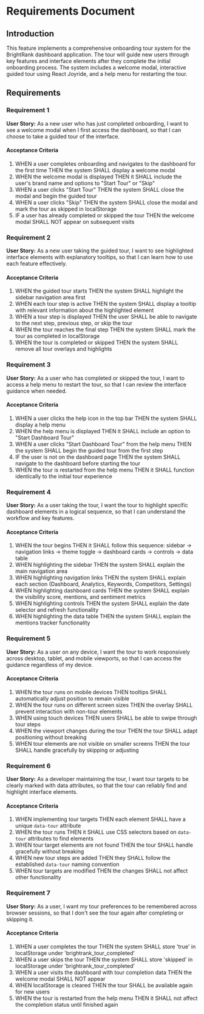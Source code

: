 # Requirements Document

## Introduction

This feature implements a comprehensive onboarding tour system for the BrightRank dashboard application. The tour will guide new users through key features and interface elements after they complete the initial onboarding process. The system includes a welcome modal, interactive guided tour using React Joyride, and a help menu for restarting the tour.

## Requirements

### Requirement 1

**User Story:** As a new user who has just completed onboarding, I want to see a welcome modal when I first access the dashboard, so that I can choose to take a guided tour of the interface.

#### Acceptance Criteria

1. WHEN a user completes onboarding and navigates to the dashboard for the first time THEN the system SHALL display a welcome modal
2. WHEN the welcome modal is displayed THEN it SHALL include the user's brand name and options to "Start Tour" or "Skip"
3. WHEN a user clicks "Start Tour" THEN the system SHALL close the modal and begin the guided tour
4. WHEN a user clicks "Skip" THEN the system SHALL close the modal and mark the tour as skipped in localStorage
5. IF a user has already completed or skipped the tour THEN the welcome modal SHALL NOT appear on subsequent visits

### Requirement 2

**User Story:** As a new user taking the guided tour, I want to see highlighted interface elements with explanatory tooltips, so that I can learn how to use each feature effectively.

#### Acceptance Criteria

1. WHEN the guided tour starts THEN the system SHALL highlight the sidebar navigation area first
2. WHEN each tour step is active THEN the system SHALL display a tooltip with relevant information about the highlighted element
3. WHEN a tour step is displayed THEN the user SHALL be able to navigate to the next step, previous step, or skip the tour
4. WHEN the tour reaches the final step THEN the system SHALL mark the tour as completed in localStorage
5. WHEN the tour is completed or skipped THEN the system SHALL remove all tour overlays and highlights

### Requirement 3

**User Story:** As a user who has completed or skipped the tour, I want to access a help menu to restart the tour, so that I can review the interface guidance when needed.

#### Acceptance Criteria

1. WHEN a user clicks the help icon in the top bar THEN the system SHALL display a help menu
2. WHEN the help menu is displayed THEN it SHALL include an option to "Start Dashboard Tour"
3. WHEN a user clicks "Start Dashboard Tour" from the help menu THEN the system SHALL begin the guided tour from the first step
4. IF the user is not on the dashboard page THEN the system SHALL navigate to the dashboard before starting the tour
5. WHEN the tour is restarted from the help menu THEN it SHALL function identically to the initial tour experience

### Requirement 4

**User Story:** As a user taking the tour, I want the tour to highlight specific dashboard elements in a logical sequence, so that I can understand the workflow and key features.

#### Acceptance Criteria

1. WHEN the tour begins THEN it SHALL follow this sequence: sidebar → navigation links → theme toggle → dashboard cards → controls → data table
2. WHEN highlighting the sidebar THEN the system SHALL explain the main navigation area
3. WHEN highlighting navigation links THEN the system SHALL explain each section (Dashboard, Analytics, Keywords, Competitors, Settings)
4. WHEN highlighting dashboard cards THEN the system SHALL explain the visibility score, mentions, and sentiment metrics
5. WHEN highlighting controls THEN the system SHALL explain the date selector and refresh functionality
6. WHEN highlighting the data table THEN the system SHALL explain the mentions tracker functionality

### Requirement 5

**User Story:** As a user on any device, I want the tour to work responsively across desktop, tablet, and mobile viewports, so that I can access the guidance regardless of my device.

#### Acceptance Criteria

1. WHEN the tour runs on mobile devices THEN tooltips SHALL automatically adjust position to remain visible
2. WHEN the tour runs on different screen sizes THEN the overlay SHALL prevent interaction with non-tour elements
3. WHEN using touch devices THEN users SHALL be able to swipe through tour steps
4. WHEN the viewport changes during the tour THEN the tour SHALL adapt positioning without breaking
5. WHEN tour elements are not visible on smaller screens THEN the tour SHALL handle gracefully by skipping or adjusting

### Requirement 6

**User Story:** As a developer maintaining the tour, I want tour targets to be clearly marked with data attributes, so that the tour can reliably find and highlight interface elements.

#### Acceptance Criteria

1. WHEN implementing tour targets THEN each element SHALL have a unique `data-tour` attribute
2. WHEN the tour runs THEN it SHALL use CSS selectors based on `data-tour` attributes to find elements
3. WHEN tour target elements are not found THEN the tour SHALL handle gracefully without breaking
4. WHEN new tour steps are added THEN they SHALL follow the established `data-tour` naming convention
5. WHEN tour targets are modified THEN the changes SHALL not affect other functionality

### Requirement 7

**User Story:** As a user, I want my tour preferences to be remembered across browser sessions, so that I don't see the tour again after completing or skipping it.

#### Acceptance Criteria

1. WHEN a user completes the tour THEN the system SHALL store 'true' in localStorage under 'brightrank_tour_completed'
2. WHEN a user skips the tour THEN the system SHALL store 'skipped' in localStorage under 'brightrank_tour_completed'
3. WHEN a user visits the dashboard with tour completion data THEN the welcome modal SHALL NOT appear
4. WHEN localStorage is cleared THEN the tour SHALL be available again for new users
5. WHEN the tour is restarted from the help menu THEN it SHALL not affect the completion status until finished again